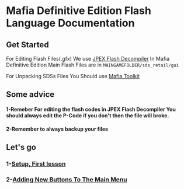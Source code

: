 # Mafia Definitive Edition Flash Language Documentation

## Get Started
For Editing Flash Files(.gfx) We use [JPEX Flash Decompiler](https://github.com/jindrapetrik/jpexs-decompiler/releases)
In Mafia Definitive Edition Main Flash Files are in ```MAINGAMEFOLDER/sds_retail/gui```

For Unpacking SDSs Files You Should use [Mafia Toolkit](https://github.com/Greavesy1899/MafiaToolkit/releases/tag/2.21)
## Some advice
#### 1-Remeber For editing the flash codes in JPEX Flash Decompiler You should always edit the P-Code if you don't then the file will broke.
#### 2-Remember to always backup your files
## Let's go
### 1-[Setup, First lesson](https://github.com/MafiaBar/MafiaDefinitiveEditionFlashGFX/blob/main/NewButton.md#adding-new-buttons-to-the-main-menu)
### 2-[Adding New Buttons To The Main Menu](https://github.com/MafiaBar/MafiaDefinitiveEditionFlashGFX/blob/main/NewButton.md#adding-new-buttons-to-the-main-menu)


